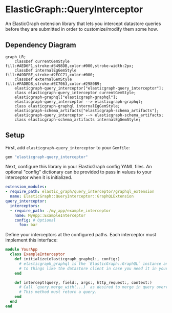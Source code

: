 # ElasticGraph::QueryInterceptor

An ElasticGraph extension library that lets you intercept datastore
queries before they are submitted in order to customize/modify them some
how.

## Dependency Diagram

```mermaid
graph LR;
    classDef currentGemStyle fill:#AED6F1,stroke:#3498DB,color:#000,stroke-width:2px;
    classDef internalEgGemStyle fill:#A9DFBF,stroke:#2ECC71,color:#000;
    classDef externalGemStyle fill:#FADBD8,stroke:#EC7063,color:#2980B9;
    elasticgraph-query_interceptor["elasticgraph-query_interceptor"];
    class elasticgraph-query_interceptor currentGemStyle;
    elasticgraph-graphql["elasticgraph-graphql"];
    elasticgraph-query_interceptor --> elasticgraph-graphql;
    class elasticgraph-graphql internalEgGemStyle;
    elasticgraph-schema_artifacts["elasticgraph-schema_artifacts"];
    elasticgraph-query_interceptor --> elasticgraph-schema_artifacts;
    class elasticgraph-schema_artifacts internalEgGemStyle;
```

## Setup

First, add `elasticgraph-query_interceptor` to your `Gemfile`:

``` ruby
gem "elasticgraph-query_interceptor"
```

Next, configure this library in your ElasticGraph config YAML files.
An optional "config" dictionary can be provided to pass in values to
your interceptor when it is initialized.

``` yaml
extension_modules:
- require_path: elastic_graph/query_interceptor/graphql_extension
  name: ElasticGraph::QueryInterceptor::GraphQLExtension
query_interceptor:
  interceptors:
  - require_path: ./my_app/example_interceptor
    name: MyApp::ExampleInterceptor
    config: # Optional
      foo: bar
```

Define your interceptors at the configured paths. Each interceptor must
implement this interface:

``` ruby
module YourApp
  class ExampleInterceptor
    def initialize(elasticgraph_graphql:, config:)
      # elasticgraph_graphql is the `ElasticGraph::GraphQL` instance and has access
      # to things like the datastore client in case you need it in your interceptor.
    end

    def intercept(query, field:, args:, http_request:, context:)
      # Call `query.merge_with(...)` as desired to merge in query overrides like filters.
      # This method must return a query.
    end
  end
end
```
